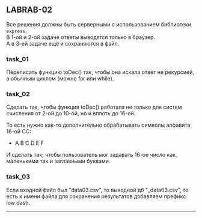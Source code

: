 ## LABRAB-02  

Все решения должны быть серверными с использованием библиотеки `express`.  
В 1-ой и 2-ой задаче ответы выводятся только в браузер.  
А в 3-ей задаче ещё и сохраняются в файл.  


### task_01  

Переписать функцию toDec() так, чтобы она искала ответ не рекурсией, а обычным циклом (можно for или while).  

### task_02  

Сделать так, чтобы функция toDec() работала не только для систем счисления от 2-ой до 10-ой, но и вплоть до 16-ой.  

То есть нужно как-то дополнительно обрабатывать символы алфавита 16-ой CC:  

- A B C D E F  

И сделать так, чтобы пользователь мог задавать 16-ое число как маленькими так и заглавными буквами.  

### task_03  

Если входной файл был "data03.csv", то выходной дб "_data03.csv", то есть к имени файла для сохранения результатов добавляем префикс low dash.  


---  

